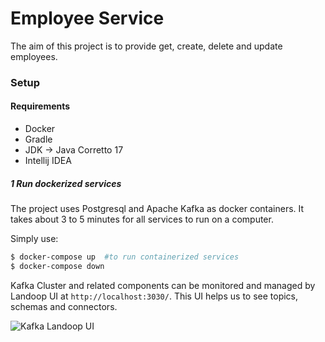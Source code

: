 # Employee Service

The aim of this project is to provide get, create, delete and update employees.

### Setup

#### Requirements

- Docker
- Gradle
- JDK -> Java Corretto 17
- Intellij IDEA

##### 1 Run dockerized services

The project uses Postgresql and Apache Kafka as docker containers. It takes about 3 to 5 minutes for all services to run on a computer.

Simply use:

 ```sh
$ docker-compose up  #to run containerized services
$ docker-compose down
 ```
 
 Kafka Cluster and related components can be monitored and managed by Landoop UI at `http://localhost:3030/`. This UI helps us to see topics, schemas and connectors.


![Kafka Landoop UI]()
